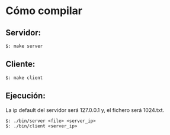 # Cómo compilar

## Servidor:

```
$: make server
```

## Cliente:

```
$: make client
```

## Ejecución:

La ip default del servidor será 127.0.0.1 y, el fichero será 1024.txt.

```
$: ./bin/server <file> <server_ip>
$: ./bin/client <server_ip>
```
